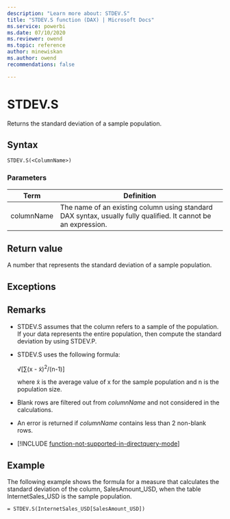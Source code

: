 ```yaml
---
description: "Learn more about: STDEV.S"
title: "STDEV.S function (DAX) | Microsoft Docs"
ms.service: powerbi 
ms.date: 07/10/2020
ms.reviewer: owend
ms.topic: reference
author: minewiskan
ms.author: owend 
recommendations: false

---
```

# STDEV.S

Returns the standard deviation of a sample population.  
  
## Syntax  
  
```dax
STDEV.S(<ColumnName>)  
```
  
### Parameters  

|Term|Definition|  
|--------|--------------|  
| columnName | The name of an existing column using standard DAX syntax, usually fully qualified. It cannot be an expression.   |  

## Return value

A number that represents the standard deviation of a sample population.  
  
## Exceptions  
  
## Remarks  
  
- STDEV.S assumes that the column refers to a sample of the population. If your data represents the entire population, then compute the standard deviation by using STDEV.P.  
  
- STDEV.S uses the following formula:  
  
    √[∑(x - x̃)<sup>2</sup>/(n-1)]  
  
    where x̃ is the average value of x for the sample population and n is the population size.  
  
- Blank rows are filtered out from *columnName* and not considered in the calculations.  
  
- An error is returned if *columnName* contains less than 2 non-blank rows.  
  
- [!INCLUDE [function-not-supported-in-directquery-mode](includes/function-not-supported-in-directquery-mode.md)]
  
## Example

The following example shows the formula for a measure that calculates the standard deviation of the column, SalesAmount_USD, when the table InternetSales_USD is the sample population.  
  
```dax
= STDEV.S(InternetSales_USD[SalesAmount_USD])  
```
